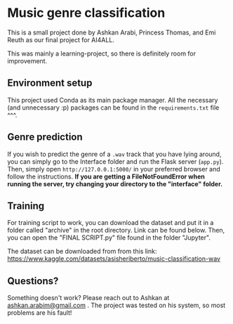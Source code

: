 # Music genre classification

This is a small project done by Ashkan Arabi, Princess Thomas, and Emi Reuth as our final project for AI4ALL. 

This was mainly a learning-project, so there is definitely room for improvement. 

## Environment setup
This project used Conda as its main package manager. All the necessary (and unnecessary :p) packages can be found in the `requirements.txt` file ^^^. 

## Genre prediction
If you wish to predict the genre of a `.wav` track that you have lying around, you can simply go to the Interface folder and run the Flask server (`app.py`). Then, simply open `http://127.0.0.1:5000/` in your preferred browser and follow the instructions. **If you are getting a FileNotFoundError when running the server, try changing your directory to the "interface" folder.**

## Training
For training script to work, you can download the dataset and put it in a folder called "archive" in the root directory. Link can be found below.
Then, you can open the "FINAL SCRIPT.py" file found in the folder "Jupyter".

The dataset can be downloaded from from this link:
https://www.kaggle.com/datasets/asisheriberto/music-classification-wav

## Questions?
Something doesn't work? Please reach out to Ashkan at ashkan.arabim@gmail.com . The project was tested on his system, so most problems are his fault!
